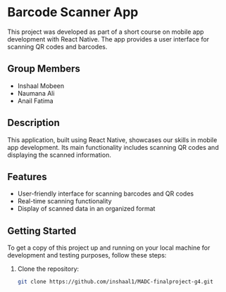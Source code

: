 # Barcode Scanner App

This project was developed as part of a short course on mobile app development with React Native. The app provides a user interface for scanning QR codes and barcodes.

## Group Members
- Inshaal Mobeen
- Naumana Ali
- Anail Fatima

## Description
This application, built using React Native, showcases our skills in mobile app development. Its main functionality includes scanning QR codes and displaying the scanned information.

## Features
- User-friendly interface for scanning barcodes and QR codes
- Real-time scanning functionality
- Display of scanned data in an organized format

## Getting Started
To get a copy of this project up and running on your local machine for development and testing purposes, follow these steps:

1. Clone the repository:
   ```bash
   git clone https://github.com/inshaal1/MADC-finalproject-g4.git
